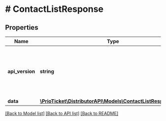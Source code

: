 # # ContactListResponse

## Properties

Name | Type | Description | Notes
------------ | ------------- | ------------- | -------------
**api_version** | **string** | Represents the version of the service API that&#39;s served in the response. | [readonly]
**data** | [**\PrioTicket\DistributorAPI\Models\ContactListResponseData**](ContactListResponseData.md) |  |

[[Back to Model list]](../../README.md#models) [[Back to API list]](../../README.md#endpoints) [[Back to README]](../../README.md)

